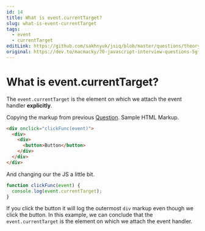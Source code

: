 ```yaml
---
id: 14
title: What is event.currentTarget?
slug: what-is-event-currentTarget
tags:
  - event
  - currentTarget
editLink: https://github.com/sakhnyuk/jsiq/blob/master/questions/theory/javascript/14.md
original: https://dev.to/macmacky/70-javascript-interview-questions-5gfi
---
```


# What is **event.currentTarget**?

The `event.currentTarget` is the element on which we attach the event handler **explicitly**.

Copying the markup from previous [Question](what-is-event-target).
Sample HTML Markup.

```html
<div onclick="clickFunc(event)">
  <div>
    <div>
      <button>Button</button>
    </div>
  </div>
</div>
```

And changing our the JS a little bit.

```javascript
function clickFunc(event) {
  console.log(event.currentTarget);
}
```

If you click the button it will log the outermost `div` markup even though we click the button. In this example, we can conclude that the `event.currentTarget` is the element on which we attach the event handler.